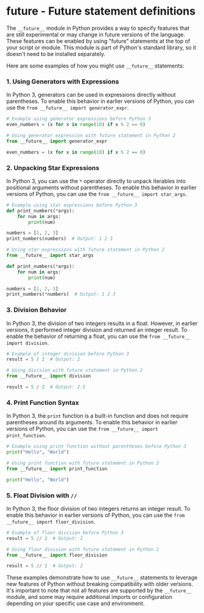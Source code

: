 # __future__ - Future statement definitions

The `__future__` module in Python provides a way to specify features that are still experimental or may change in future versions of the language. These features can be enabled by using "future" statements at the top of your script or module. This module is part of Python's standard library, so it doesn't need to be installed separately.

Here are some examples of how you might use `__future__` statements:

### 1. Using Generators with Expressions
In Python 3, generators can be used in expressions directly without parentheses. To enable this behavior in earlier versions of Python, you can use the `from __future__ import generator_expr`.

```python
# Example using generator expressions before Python 3
even_numbers = (x for x in range(10) if x % 2 == 0)

# Using generator expression with future statement in Python 2
from __future__ import generator_expr

even_numbers = (x for x in range(10) if x % 2 == 0)
```

### 2. Unpacking Star Expressions
In Python 3, you can use the `*` operator directly to unpack iterables into positional arguments without parentheses. To enable this behavior in earlier versions of Python, you can use the `from __future__ import star_args`.

```python
# Example using star expressions before Python 3
def print_numbers(*args):
    for num in args:
        print(num)

numbers = [1, 2, 3]
print_numbers(numbers)  # Output: 1 2 3

# Using star expressions with future statement in Python 2
from __future__ import star_args

def print_numbers(*args):
    for num in args:
        print(num)

numbers = [1, 2, 3]
print_numbers(*numbers)  # Output: 1 2 3
```

### 3. Division Behavior
In Python 3, the division of two integers results in a float. However, in earlier versions, it performed integer division and returned an integer result. To enable the behavior of returning a float, you can use the `from __future__ import division`.

```python
# Example of integer division before Python 3
result = 5 / 2  # Output: 2

# Using division with future statement in Python 2
from __future__ import division

result = 5 / 2  # Output: 2.5
```

### 4. Print Function Syntax
In Python 3, the `print` function is a built-in function and does not require parentheses around its arguments. To enable this behavior in earlier versions of Python, you can use the `from __future__ import print_function`.

```python
# Example using print function without parentheses before Python 3
print("Hello", "World")

# Using print function with future statement in Python 2
from __future__ import print_function

print("Hello", "World")
```

### 5. Float Division with `//`
In Python 3, the floor division of two integers returns an integer result. To enable this behavior in earlier versions of Python, you can use the `from __future__ import floor_division`.

```python
# Example of floor division before Python 3
result = 5 // 2  # Output: 2

# Using floor division with future statement in Python 2
from __future__ import floor_division

result = 5 // 2  # Output: 2
```

These examples demonstrate how to use `__future__` statements to leverage new features of Python without breaking compatibility with older versions. It's important to note that not all features are supported by the `__future__` module, and some may require additional imports or configuration depending on your specific use case and environment.
